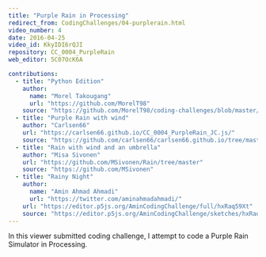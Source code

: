 ```yaml
---
title: "Purple Rain in Processing"
redirect_from: CodingChallenges/04-purplerain.html
video_number: 4
date: 2016-04-25
video_id: KkyIDI6rQJI
repository: CC_0004_PurpleRain
web_editor: 5C07OcK6A

contributions:
  - title: "Python Edition"
    author:
      name: "Morel Takougang"
      url: "https://github.com/MorelT98"
    source: "https://github.com/MorelT98/coding-challenges/blob/master/004_purple_rain.py"
  - title: "Purple Rain with wind"
    author: "Carlsen66"
    url: "https://carlsen66.github.io/CC_0004_PurpleRain_JC.js/"
    source: "https://github.com/carlsen66/carlsen66.github.io/tree/master/CC_0004_PurpleRain_JC.js"
  - title: "Rain with wind and an umbrella"
    author: "Misa Sivonen"
    url: "https://github.com/MSivonen/Rain/tree/master"
    source: "https://github.com/MSivonen"
  - title: "Rainy Night"
    author:
      name: "Amin Ahmad Ahmadi"
      url: "https://twitter.com/aminahmadahmadi/"
    url: "https://editor.p5js.org/AminCodingChallenge/full/hxRaq59Xt"
    source: "https://editor.p5js.org/AminCodingChallenge/sketches/hxRaq59Xt"
---
```

In this viewer submitted coding challenge, I attempt to code a Purple Rain Simulator in Processing.
